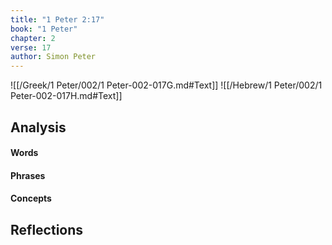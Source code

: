 ```yaml
---
title: "1 Peter 2:17"
book: "1 Peter"
chapter: 2
verse: 17
author: Simon Peter
---
```

![[/Greek/1 Peter/002/1 Peter-002-017G.md#Text]]
![[/Hebrew/1 Peter/002/1 Peter-002-017H.md#Text]]

## Analysis

#### Words

#### Phrases

#### Concepts

## Reflections
